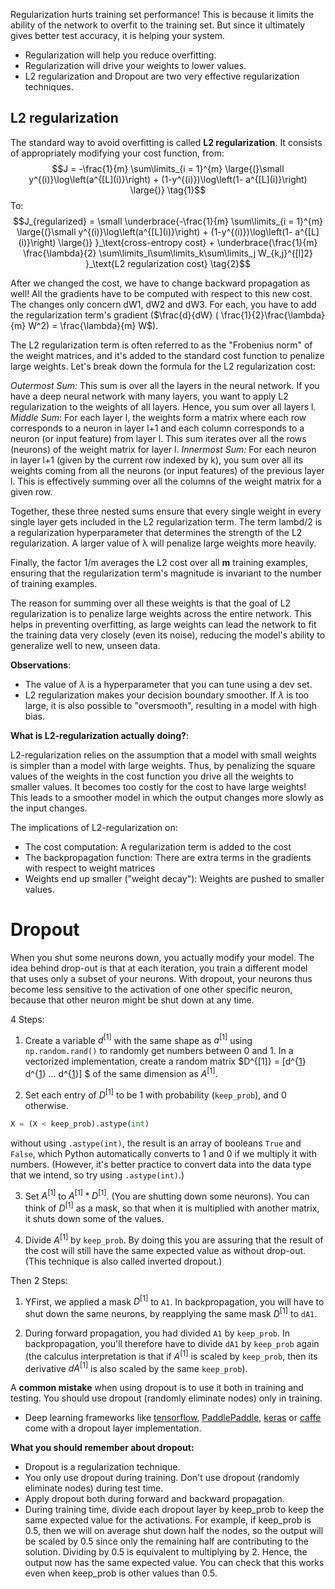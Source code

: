 Regularization hurts training set performance! This is because it limits the ability of the network to overfit to the training set. But since it ultimately gives better test accuracy, it is helping your system. 

- Regularization will help you reduce overfitting.
- Regularization will drive your weights to lower values.
- L2 regularization and Dropout are two very effective regularization techniques.

## L2 regularization

The standard way to avoid overfitting is called **L2 regularization**. It consists of appropriately modifying your cost function, from:
$$J = -\frac{1}{m} \sum\limits_{i = 1}^{m} \large{(}\small  y^{(i)}\log\left(a^{[L](i)}\right) + (1-y^{(i)})\log\left(1- a^{[L](i)}\right) \large{)} \tag{1}$$
To:
$$J_{regularized} = \small \underbrace{-\frac{1}{m} \sum\limits_{i = 1}^{m} \large{(}\small y^{(i)}\log\left(a^{[L](i)}\right) + (1-y^{(i)})\log\left(1- a^{[L](i)}\right) \large{)} }_\text{cross-entropy cost} + \underbrace{\frac{1}{m} \frac{\lambda}{2} \sum\limits_l\sum\limits_k\sum\limits_j W_{k,j}^{[l]2} }_\text{L2 regularization cost} \tag{2}$$

After we changed the cost, we have to change backward propagation as well! All the gradients have to be computed with respect to this new cost. The changes only concern dW1, dW2 and dW3. For each, you have to add the regularization term's gradient ($\frac{d}{dW} ( \frac{1}{2}\frac{\lambda}{m}  W^2) = \frac{\lambda}{m} W$).

The L2 regularization term is often referred to as the "Frobenius norm" of the weight matrices, and it's added to the standard cost function to penalize large weights. Let's break down the formula for the L2 regularization cost:

*Outermost Sum:*
        This sum is over all the layers in the neural network. If you have a deep neural network with many layers, you want to apply L2 regularization to the weights of all layers. Hence, you sum over all layers l.
*Middle Sum:*
        ​For each layer l, the weights form a matrix where each row corresponds to a neuron in layer l+1 and each column corresponds to a neuron (or input feature) from layer l. This sum iterates over all the rows (neurons) of the weight matrix for layer l.
*Innermost Sum:* 
        ​For each neuron in layer l+1 (given by the current row indexed by k), you sum over all its weights coming from all the neurons (or input features) of the previous layer l. This is effectively summing over all the columns of the weight matrix for a given row.


Together, these three nested sums ensure that every single weight in every single layer gets included in the L2 regularization term. The term lambd/2 is a regularization hyperparameter that determines the strength of the L2 regularization. A larger value of λ will penalize large weights more heavily.

Finally, the factor 1/m averages the L2 cost over all **m** training examples, ensuring that the regularization term's magnitude is invariant to the number of training examples.

The reason for summing over all these weights is that the goal of L2 regularization is to penalize large weights across the entire network. This helps in preventing overfitting, as large weights can lead the network to fit the training data very closely (even its noise), reducing the model's ability to generalize well to new, unseen data.

**Observations**:
- The value of $\lambda$ is a hyperparameter that you can tune using a dev set.
- L2 regularization makes your decision boundary smoother. If $\lambda$ is too large, it is also possible to "oversmooth", resulting in a model with high bias.

**What is L2-regularization actually doing?**:

L2-regularization relies on the assumption that a model with small weights is simpler than a model with large weights. Thus, by penalizing the square values of the weights in the cost function you drive all the weights to smaller values. It becomes too costly for the cost to have large weights! This leads to a smoother model in which the output changes more slowly as the input changes. 

The implications of L2-regularization on:
- The cost computation: A regularization term is added to the cost
- The backpropagation function: There are extra terms in the gradients with respect to weight matrices
- Weights end up smaller ("weight decay"): Weights are pushed to smaller values.

# Dropout
When you shut some neurons down, you actually modify your model. The idea behind drop-out is that at each iteration, you train a different model that uses only a subset of your neurons. With dropout, your neurons thus become less sensitive to the activation of one other specific neuron, because that other neuron might be shut down at any time. 

4 Steps:
1. Create a variable $d^{[1]}$ with the same shape as $a^{[1]}$ using `np.random.rand()` to randomly get numbers between 0 and 1. In a vectorized implementation, create a random matrix $D^{[1]} = [d^{[1](1)} d^{[1](2)} ... d^{[1](m)}] $ of the same dimension as $A^{[1]}$.


2. Set each entry of $D^{[1]}$ to be 1 with probability (`keep_prob`), and 0 otherwise.
```python
X = (X < keep_prob).astype(int)
```  
 without using `.astype(int)`, the result is an array of booleans `True` and `False`, which Python automatically converts to 1 and 0 if we multiply it with numbers.  (However, it's better practice to convert data into the data type that we intend, so try using `.astype(int)`.)

3. Set $A^{[1]}$ to $A^{[1]} * D^{[1]}$. (You are shutting down some neurons). You can think of $D^{[1]}$ as a mask, so that when it is multiplied with another matrix, it shuts down some of the values.

4. Divide $A^{[1]}$ by `keep_prob`. By doing this you are assuring that the result of the cost will still have the same expected value as without drop-out. (This technique is also called inverted dropout.)

Then 2 Steps:
1. YFirst, we applied a mask $D^{[1]}$ to `A1`. In backpropagation, you will have to shut down the same neurons, by reapplying the same mask $D^{[1]}$ to `dA1`. 

2. During forward propagation, you had divided `A1` by `keep_prob`. In backpropagation, you'll therefore have to divide `dA1` by `keep_prob` again (the calculus interpretation is that if $A^{[1]}$ is scaled by `keep_prob`, then its derivative $dA^{[1]}$ is also scaled by the same `keep_prob`).

A **common mistake** when using dropout is to use it both in training and testing. You should use dropout (randomly eliminate nodes) only in training. 
- Deep learning frameworks like [tensorflow](https://www.tensorflow.org/api_docs/python/tf/nn/dropout), [PaddlePaddle](http://doc.paddlepaddle.org/release_doc/0.9.0/doc/ui/api/trainer_config_helpers/attrs.html), [keras](https://keras.io/layers/core/#dropout) or [caffe](http://caffe.berkeleyvision.org/tutorial/layers/dropout.html) come with a dropout layer implementation.

**What you should remember about dropout:**
- Dropout is a regularization technique.
- You only use dropout during training. Don't use dropout (randomly eliminate nodes) during test time.
- Apply dropout both during forward and backward propagation.
- During training time, divide each dropout layer by keep_prob to keep the same expected value for the activations. For example, if keep_prob is 0.5, then we will on average shut down half the nodes, so the output will be scaled by 0.5 since only the remaining half are contributing to the solution. Dividing by 0.5 is equivalent to multiplying by 2. Hence, the output now has the same expected value. You can check that this works even when keep_prob is other values than 0.5.